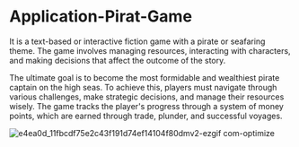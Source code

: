 # Application-Pirat-Game

It is a text-based or interactive fiction game with a pirate or seafaring theme. The game involves managing resources, interacting with characters, and making decisions that affect the outcome of the story.



The ultimate goal is to become the most formidable and wealthiest pirate captain on the high seas. To achieve this, players must navigate through various challenges, make strategic decisions, and manage their resources wisely. The game tracks the player's progress through a system of money points, which are earned through trade, plunder, and successful voyages.


![e4ea0d_11fbcdf75e2c43f191d74ef14104f80dmv2-ezgif com-optimize](https://github.com/user-attachments/assets/af907aa1-af3a-4a78-87f1-8f08f7eff404)
